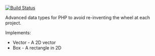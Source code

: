 [![Build Status](https://secure.travis-ci.org/sixty-nine/php-data-types.png)](https://travis-ci.org/sixty-nine/php-data-types.svg?branch=master)

Advanced data types for PHP to avoid re-inventing the wheel at each project.

Implements:

 * Vector - A 2D vector
 * Box - A rectangle in 2D
